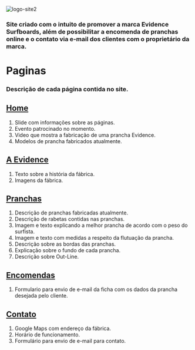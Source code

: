 ![logo-site2](https://user-images.githubusercontent.com/25777406/46263048-5a35e500-c4e0-11e8-89bb-ae8a453e4e1a.png)


### Site criado com o intuito de promover a marca Evidence Surfboards, além de possibilitar a encomenda de pranchas online e o contato via e-mail dos clientes com o proprietário da marca.

# Paginas

### Descrição de cada página contida no site.

## [Home](http://www.evidencesurfboards.com.br/)
 1. Slide com informações sobre as páginas.
 2. Evento patrocinado no momento.
 3. Video que mostra a fabricação de uma prancha Evidence.
 4. Modelos de prancha fabricados atualmente.

## [A Evidence](http://www.evidencesurfboards.com.br/a-evidence)

 1. Texto sobre a história da fábrica.
 2. Imagens da fábrica.

## [Pranchas](http://www.evidencesurfboards.com.br/a-evidence)

 1. Descrição de pranchas fabricadas atualmente.
 2. Descrição de rabetas contidas nas pranchas.
 3. Imagem e texto explicando a melhor prancha de acordo com o peso do surfista.
 4. Imagem e texto com medidas a respeito da flutuação da prancha.
 5. Descrição sobre as bordas das pranchas.
 6. Explicação sobre o fundo de cada prancha.
 7. Descrição sobre Out-Line.

## [Encomendas](http://www.evidencesurfboards.com.br/encomendas/)

 1. Formulario para envio de e-mail da ficha com os dados da prancha desejada pelo cliente.

## [Contato](http://www.evidencesurfboards.com.br/contato/)

 1. Google Maps com endereço da fábrica.
 2. Horário de funcionamento.
 3. Formulário para envio de e-mail para contato.
